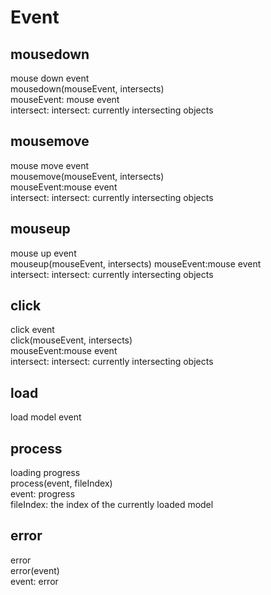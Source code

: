 # Event

## mousedown

mouse down event  
mousedown(mouseEvent, intersects)  
mouseEvent: mouse event  
intersect: intersect: currently intersecting objects

## mousemove

mouse move event  
mousemove(mouseEvent, intersects)  
mouseEvent:mouse event  
intersect: intersect: currently intersecting objects  

## mouseup

mouse up event  
mouseup(mouseEvent, intersects)
mouseEvent:mouse event  
intersect: intersect: currently intersecting objects  

## click

click event  
click(mouseEvent, intersects)  
mouseEvent:mouse event  
intersect: intersect: currently intersecting objects  

## load

load model event

## process

loading progress  
process(event, fileIndex)  
event: progress  
fileIndex: the index of the currently loaded model  

## error

error  
error(event)  
event: error  
